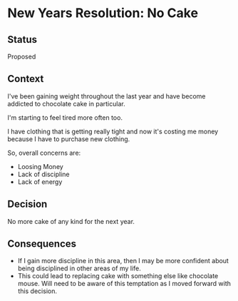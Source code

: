 # New Years Resolution: No Cake

## Status
<!-- What is the status, such as proposed, accepted, rejected, deprecated, superseded, etc.? -->
Proposed

## Context
<!-- What is the issue that we're seeing that is motivating this decision or change? -->
I've been gaining weight throughout the last year and have become addicted to chocolate cake in particular. 

I'm starting to feel tired more often too.

I have clothing that is getting really tight and now it's costing me money because I have to purchase new clothing.

So, overall concerns are:
- Loosing Money
- Lack of discipline
- Lack of energy

## Decision
<!-- What is the change that we're proposing and/or doing? -->
No more cake of any kind for the next year. 

## Consequences
<!-- What becomes easier or more difficult to do because of this change? -->
- If I gain more discipline in this area, then I may be more confident about being disciplined in other areas of my life.
- This could lead to replacing cake with something else like chocolate mouse. Will need to be aware of this temptation as I moved forward with this decision.